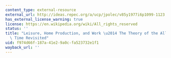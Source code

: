 ```yaml
---
content_type: external-resource
external_url: http://ideas.repec.org/a/ucp/jpolec/v85y1977i6p1099-1123.html
has_external_license_warning: true
license: https://en.wikipedia.org/wiki/All_rights_reserved
status: ''
title: "Leisure, Home Production, and Work \u2014 The Theory of the Allocation of\
  \ Time Revisited"
uid: f974d66f-187a-41e2-9a0c-fa523732e1f1
wayback_url: ''
---
```

